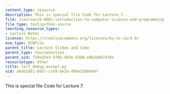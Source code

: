 ```yaml
---
content_type: resource
description: This is special file Code for Lecture 7.
file: /courses/6-0001-introduction-to-computer-science-and-programming-in-python-fall-2016/abdd1d61892ccce9be2ad84e52004e07_lec7_debug_except.py
file_type: text/python-source
learning_resource_types:
- Lecture Notes
license: https://creativecommons.org/licenses/by-nc-sa/4.0/
ocw_type: OCWFile
parent_title: Lecture Slides and Code
parent_type: CourseSection
parent_uid: f39a25a3-5f6b-0d3e-6388-e9b2e8b7438e
resourcetype: Other
title: lec7_debug_except.py
uid: abdd1d61-892c-cce9-be2a-d84e52004e07
---
```

This is special file Code for Lecture 7.